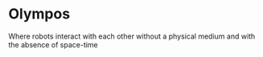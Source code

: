 # Olympos
Where robots interact with each other without a physical medium and with the absence of space-time
